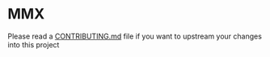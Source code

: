 # MMX

Please read a [CONTRIBUTING.md](CONTRIBUTING.md) file if you want to upstream your changes into this project 
